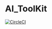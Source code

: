 # AI_ToolKit

[![CircleCI](https://circleci.com/gh/dekespo/AI_ToolKit/tree/master.svg?style=svg)](https://circleci.com/gh/dekespo/AI_ToolKit/tree/master)
